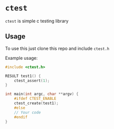 # `ctest`

`ctest` is simple c testing library

## Usage

To use this just clone this repo and include `ctest.h`

Example usage:

```c
#include <ctest.h>

RESULT test1() {
    ctest_assert(1);
}

int main(int argc, char **argv) {
    #ifdef CTEST_ENABLE
    ctest_create(test1);
    #else
    // Your code
    #endif
}
```

